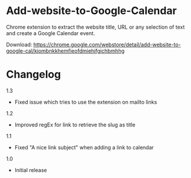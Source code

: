 Add-website-to-Google-Calendar
==============================

Chrome extension to extract the website title, URL or any selection of text and create a Google Calendar event.

Download: https://chrome.google.com/webstore/detail/add-website-to-google-cal/kiombnkkhemfieofdmiehifgichbmhhg

Changelog
=========

1.3

 - Fixed issue which tries to use the extension on mailto links
 
1.2

 - Improved regEx for link to retrieve the slug as title
 
1.1

 - Fixed "A nice link subject" when adding a link to calendar

1.0 
 
 - Initial release
